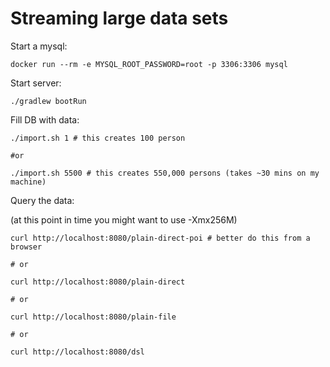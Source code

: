 # Streaming large data sets

Start a mysql:

```
docker run --rm -e MYSQL_ROOT_PASSWORD=root -p 3306:3306 mysql
```

Start server:

```
./gradlew bootRun
```

Fill DB with data:

```
./import.sh 1 # this creates 100 person

#or

./import.sh 5500 # this creates 550,000 persons (takes ~30 mins on my machine)
```

Query the data:

(at this point in time you might want to use -Xmx256M)

``` 
curl http://localhost:8080/plain-direct-poi # better do this from a browser 

# or

curl http://localhost:8080/plain-direct

# or

curl http://localhost:8080/plain-file

# or

curl http://localhost:8080/dsl
```
